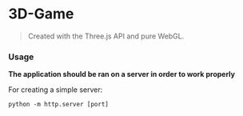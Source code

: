 # 3D-Game 
> Created with the Three.js API and pure WebGL.


### Usage
**The application should be ran on a server in order to work properly**

For creating a simple server:

```python -m http.server [port]```
 

